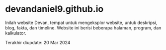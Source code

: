 # devandaniel9.github.io

Inilah website Devan, tempat untuk mengeksplor website, untuk deskripsi, blog, fakta, dan timeline.
Website ini berisi beberapa halaman, program, dan kalkulator.

Terakhir diupdate: 20 Mar 2024
